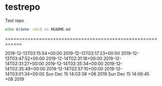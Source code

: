 # testrepo
Test repo

```bash
echo $(date -uIs) >> README.md
```

============================================================

2019-12-13T03:15:54+00:00
2019-12-13T03:17:23+00:00
2019-12-13T03:47:52+00:00
2019-12-14T02:31:16+00:00
2019-12-14T02:31:27+00:00
2019-12-14T02:35:34+00:00
2019-12-14T02:35:49+00:00
2019-12-14T02:57:10+00:00
2019-12-14T03:01:34+00:00
Sun Dec 15 14:03:38 +08 2019
Sun Dec 15 14:06:45 +08 2019
